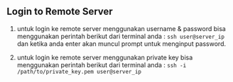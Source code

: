 ## Login to Remote Server

1. untuk login ke remote server menggunakan username & password bisa menggunakan perintah berikut dari terminal anda :
`ssh user@server_ip`
dan ketika anda enter akan muncul prompt untuk menginput password.

2. untuk login ke remote server menggunakan private key bisa menggunakan perintah berikut dari terminal anda :
`ssh -i /path/to/private_key.pem user@server_ip`
